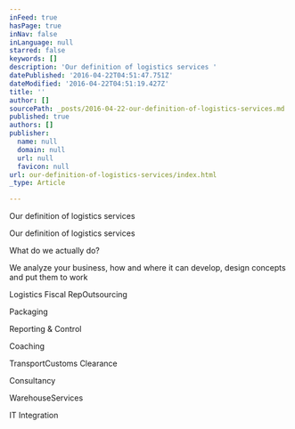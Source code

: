```yaml
---
inFeed: true
hasPage: true
inNav: false
inLanguage: null
starred: false
keywords: []
description: 'Our definition of logistics services '
datePublished: '2016-04-22T04:51:47.751Z'
dateModified: '2016-04-22T04:51:19.427Z'
title: ''
author: []
sourcePath: _posts/2016-04-22-our-definition-of-logistics-services.md
published: true
authors: []
publisher:
  name: null
  domain: null
  url: null
  favicon: null
url: our-definition-of-logistics-services/index.html
_type: Article

---
```

Our definition of logistics services 

Our definition of logistics services 

What do we actually do? 

We analyze your business, how and where it can develop, design concepts and put them to work

Logistics Fiscal RepOutsourcing 

Packaging 

Reporting & Control 

Coaching 

TransportCustoms Clearance 

Consultancy 

WarehouseServices 

IT Integration